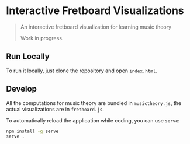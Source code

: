# Interactive Fretboard Visualizations

> An interactive fretboard visualization for learning music theory
> 
> Work in progress.

## Run Locally

To run it locally, just clone the repository and open `index.html`.

## Develop
All the computations for music theory are bundled in `musictheory.js`, the actual visualizations are in `fretboard.js`.

To automatically reload the application while coding, you can use `serve`:

```bash
npm install -g serve
serve .
```